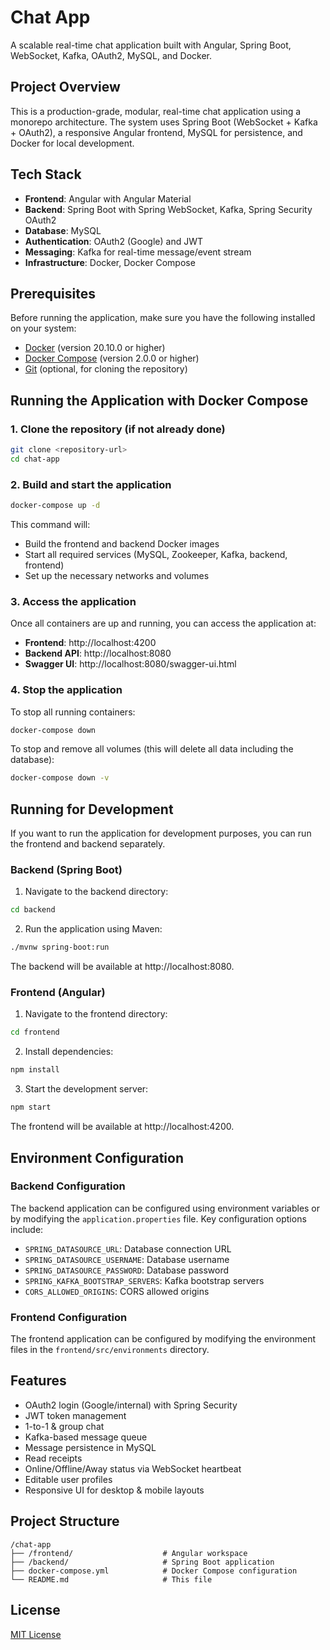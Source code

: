 # Chat App

A scalable real-time chat application built with Angular, Spring Boot, WebSocket, Kafka, OAuth2, MySQL, and Docker.

## Project Overview

This is a production-grade, modular, real-time chat application using a monorepo architecture. The system uses Spring Boot (WebSocket + Kafka + OAuth2), a responsive Angular frontend, MySQL for persistence, and Docker for local development.

## Tech Stack

- **Frontend**: Angular with Angular Material
- **Backend**: Spring Boot with Spring WebSocket, Kafka, Spring Security OAuth2
- **Database**: MySQL
- **Authentication**: OAuth2 (Google) and JWT
- **Messaging**: Kafka for real-time message/event stream
- **Infrastructure**: Docker, Docker Compose

## Prerequisites

Before running the application, make sure you have the following installed on your system:

- [Docker](https://www.docker.com/products/docker-desktop/) (version 20.10.0 or higher)
- [Docker Compose](https://docs.docker.com/compose/install/) (version 2.0.0 or higher)
- [Git](https://git-scm.com/downloads) (optional, for cloning the repository)

## Running the Application with Docker Compose

### 1. Clone the repository (if not already done)

```bash
git clone <repository-url>
cd chat-app
```

### 2. Build and start the application

```bash
docker-compose up -d
```

This command will:
- Build the frontend and backend Docker images
- Start all required services (MySQL, Zookeeper, Kafka, backend, frontend)
- Set up the necessary networks and volumes

### 3. Access the application

Once all containers are up and running, you can access the application at:

- **Frontend**: http://localhost:4200
- **Backend API**: http://localhost:8080
- **Swagger UI**: http://localhost:8080/swagger-ui.html

### 4. Stop the application

To stop all running containers:

```bash
docker-compose down
```

To stop and remove all volumes (this will delete all data including the database):

```bash
docker-compose down -v
```

## Running for Development

If you want to run the application for development purposes, you can run the frontend and backend separately.

### Backend (Spring Boot)

1. Navigate to the backend directory:

```bash
cd backend
```

2. Run the application using Maven:

```bash
./mvnw spring-boot:run
```

The backend will be available at http://localhost:8080.

### Frontend (Angular)

1. Navigate to the frontend directory:

```bash
cd frontend
```

2. Install dependencies:

```bash
npm install
```

3. Start the development server:

```bash
npm start
```

The frontend will be available at http://localhost:4200.

## Environment Configuration

### Backend Configuration

The backend application can be configured using environment variables or by modifying the `application.properties` file. Key configuration options include:

- `SPRING_DATASOURCE_URL`: Database connection URL
- `SPRING_DATASOURCE_USERNAME`: Database username
- `SPRING_DATASOURCE_PASSWORD`: Database password
- `SPRING_KAFKA_BOOTSTRAP_SERVERS`: Kafka bootstrap servers
- `CORS_ALLOWED_ORIGINS`: CORS allowed origins

### Frontend Configuration

The frontend application can be configured by modifying the environment files in the `frontend/src/environments` directory.

## Features

- OAuth2 login (Google/internal) with Spring Security
- JWT token management
- 1-to-1 & group chat
- Kafka-based message queue
- Message persistence in MySQL
- Read receipts
- Online/Offline/Away status via WebSocket heartbeat
- Editable user profiles
- Responsive UI for desktop & mobile layouts

## Project Structure

```
/chat-app
├── /frontend/                    # Angular workspace
├── /backend/                     # Spring Boot application
├── docker-compose.yml            # Docker Compose configuration
└── README.md                     # This file
```

## License

[MIT License](LICENSE)
